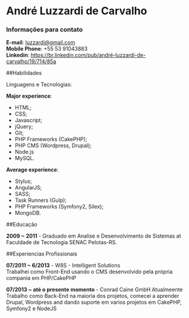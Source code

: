 # André Luzzardi de Carvalho

### Informações para contato

**E-mail**: luzzardi@gmail.com  
**Mobile Phone**:  +55 53 91043883  
**Linkedin**: https://br.linkedin.com/pub/andré-luzzardi-de-carvalho/19/714/85a

##Habilidades

Linguagens e Tecnologias:

**Major experience**:

- HTML;
- CSS;
- Javascript;
- jQuery;
- Git;
- PHP Frameworks (CakePHP);
- PHP CMS (Wordpress, Drupal);
- Node.js
- MySQL.

**Average experience**:

- Stylus;
- AngularJS;
- SASS;
- Task Runners (Gulp);
- PHP Frameworks (Symfony2, Silex);
- MongoDB.

##Educação

**2009 ~ 2011** - Graduado em Analise e Desenvolvimento de Sistemas at Faculdade de Tecnologia SENAC Pelotas-RS.

##Experiencias Profissionais

**07/2011 ~ 6/2013** - W8S - Intelligent Solutions  
Trabalhei como Front-End usando o CMS desenvolvido pela própria compania em PHP/CakePHP

**07/2013 ~ até o presente momento** - Conrad Caine GmbH
Atualmeente Trabalho como Back-End na maioria dos projetos, comecei a aprender Drupal, Wordpress and dando suporte em varios projetos em CakePHP, Symfony2 e NodeJS
 
